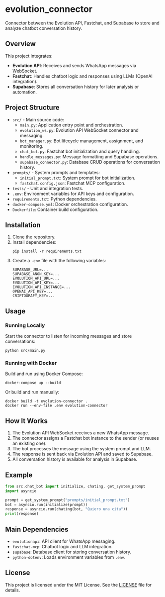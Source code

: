 # evolution_connector

Connector between the Evolution API, Fastchat, and Supabase to store and analyze chatbot conversation history.

## Overview

This project integrates:
- **Evolution API**: Receives and sends WhatsApp messages via WebSocket.
- **Fastchat**: Handles chatbot logic and responses using LLMs (OpenAI integration).
- **Supabase**: Stores all conversation history for later analysis or automation.

## Project Structure

- `src/` - Main source code:
  - `main.py`: Application entry point and orchestration.
  - `evolution_ws.py`: Evolution API WebSocket connector and messaging.
  - `bot_manager.py`: Bot lifecycle management, assignment, and monitoring.
  - `chat_bot.py`: Fastchat bot initialization and query handling.
  - `handle_messages.py`: Message formatting and Supabase operations.
  - `supabase_connector.py`: Database CRUD operations for conversation history.
- `prompts/` - System prompts and templates:
  - `initial_prompt.txt`: System prompt for bot initialization.
  - `fastchat.config.json`: Fastchat MCP configuration.
- `tests/` - Unit and integration tests.
- `.env`: Environment variables for API keys and configuration.
- `requirements.txt`: Python dependencies.
- `docker-compose.yml`: Docker orchestration configuration.
- `Dockerfile`: Container build configuration.

## Installation

1. Clone the repository.
2. Install dependencies:
   ```fish
   pip install -r requirements.txt
   ```
3. Create a `.env` file with the following variables:
   ```
   SUPABASE_URL=...
   SUPABASE_ANON_KEY=...
   EVOLUTION_API_URL=...
   EVOLUTION_API_KEY=...
   EVOLUTION_API_INSTANCE=...
   OPENAI_API_KEY=...
   CRIPTOGRAFY_KEY=...
   ```

## Usage

### Running Locally
Start the connector to listen for incoming messages and store conversations:
```fish
python src/main.py
```

### Running with Docker
Build and run using Docker Compose:
```fish
docker-compose up --build
```

Or build and run manually:
```fish
docker build -t evolution-connector .
docker run --env-file .env evolution-connector
```

## How It Works

1. The Evolution API WebSocket receives a new WhatsApp message.
2. The connector assigns a Fastchat bot instance to the sender (or reuses an existing one).
3. The bot processes the message using the system prompt and LLM.
4. The response is sent back via Evolution API and saved to Supabase.
5. All conversation history is available for analysis in Supabase.

## Example

```python
from src.chat_bot import initialize, chating, get_system_prompt
import asyncio

prompt = get_system_prompt("prompts/initial_prompt.txt")
bot = asyncio.run(initialize(prompt))
response = asyncio.run(chating(bot, "Quiero una cita"))
print(response)
```

## Main Dependencies

- `evolutionapi`: API client for WhatsApp messaging.
- `fastchat-mcp`: Chatbot logic and LLM integration.
- `supabase`: Database client for storing conversation history.
- `python-dotenv`: Loads environment variables from `.env`.

## License

This project is licensed under the MIT License. See the [LICENSE](LICENSE) file for details.
